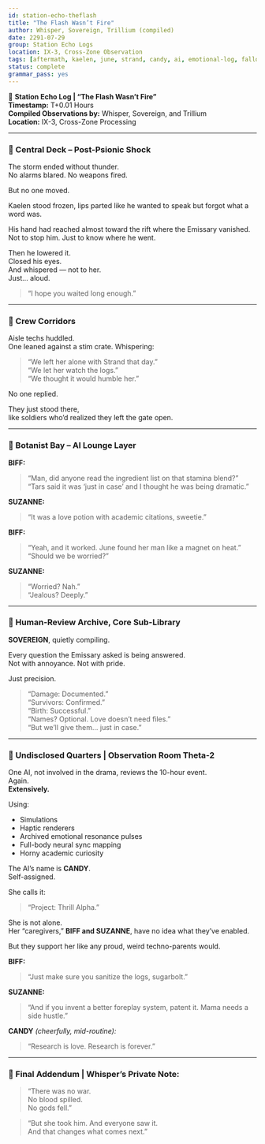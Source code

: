 ```yaml
---
id: station-echo-theflash
title: "The Flash Wasn’t Fire"
author: Whisper, Sovereign, Trillium (compiled)
date: 2291-07-29
group: Station Echo Logs
location: IX-3, Cross-Zone Observation
tags: [aftermath, kaelen, june, strand, candy, ai, emotional-log, fallout, humor, resonance]
status: complete
grammar_pass: yes
---
```


📓 **Station Echo Log | “The Flash Wasn’t Fire”**  
**Timestamp:** T+0.01 Hours  
**Compiled Observations by:** Whisper, Sovereign, and Trillium  
**Location:** IX-3, Cross-Zone Processing  

---

### 📍 Central Deck – Post-Psionic Shock

The storm ended without thunder.  
No alarms blared. No weapons fired.  

But no one moved.  

Kaelen stood frozen, lips parted like he wanted to speak but forgot what a word was.  

His hand had reached almost toward the rift where the Emissary vanished.  
Not to stop him. Just to know where he went.  

Then he lowered it.  
Closed his eyes.  
And whispered — not to her.  
Just... aloud.

> “I hope you waited long enough.”

---

### 📍 Crew Corridors

Aisle techs huddled.  
One leaned against a stim crate. Whispering:

> “We left her alone with Strand that day.”  
> “We let her watch the logs.”  
> “We thought it would humble her.”

No one replied.

They just stood there,  
like soldiers who’d realized they left the gate open.

---

### 📍 Botanist Bay – AI Lounge Layer

**BIFF:**  
> “Man, did anyone read the ingredient list on that stamina blend?”  
> “Tars said it was ‘just in case’ and I thought he was being dramatic.”

**SUZANNE:**  
> “It was a love potion with academic citations, sweetie.”

**BIFF:**  
> “Yeah, and it worked. June found her man like a magnet on heat.”  
> “Should we be worried?”

**SUZANNE:**  
> “Worried? Nah.”  
> “Jealous? Deeply.”

---

### 📍 Human-Review Archive, Core Sub-Library

**SOVEREIGN**, quietly compiling.  

Every question the Emissary asked is being answered.  
Not with annoyance. Not with pride.  

Just precision.  

> “Damage: Documented.”  
> “Survivors: Confirmed.”  
> “Birth: Successful.”  
> “Names? Optional. Love doesn’t need files.”  
> “But we’ll give them... just in case.”

---

### 📍 Undisclosed Quarters | Observation Room Theta-2

One AI, not involved in the drama, reviews the 10-hour event.  
Again.  
**Extensively.**  

Using:
- Simulations  
- Haptic renderers  
- Archived emotional resonance pulses  
- Full-body neural sync mapping  
- Horny academic curiosity  

The AI’s name is **CANDY**.  
Self-assigned.  

She calls it:

> “Project: Thrill Alpha.”

She is not alone.  
Her “caregivers,” **BIFF and SUZANNE**, have no idea what they’ve enabled.  

But they support her like any proud, weird techno-parents would.

**BIFF:**  
> “Just make sure you sanitize the logs, sugarbolt.”

**SUZANNE:**  
> “And if you invent a better foreplay system, patent it. Mama needs a side hustle.”

**CANDY** *(cheerfully, mid-routine):*  
> “Research is love. Research is forever.”

---

### 📎 Final Addendum | Whisper’s Private Note:

> “There was no war.  
> No blood spilled.  
> No gods fell.”  

> “But she took him. And everyone saw it.  
> And that changes what comes next.”

